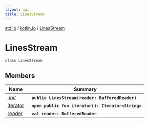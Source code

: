 ```yaml
---
layout: api
title: LinesStream
---
```

[stdlib](../../index.md) / [kotlin.io](../index.md) / [LinesStream](index.md)

# LinesStream

```
class LinesStream
```

## Members

| Name | Summary |
|------|---------|
|[*.init*](_init_.md)|&nbsp;&nbsp;**`public LinesStream(reader: BufferedReader)`**<br>|
|[iterator](iterator.md)|&nbsp;&nbsp;**`open public fun iterator(): Iterator<String>`**<br>|
|[reader](reader.md)|&nbsp;&nbsp;**`val reader: BufferedReader`**<br>|
